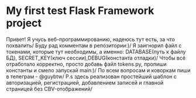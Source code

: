 # My first test Flask Framework project

Привет! Я учусь веб-программированию, надеюсь тут есть, за что похвалить/
Буду рад комментам в репозитории:)/
Я заигнорил файл с токенами, которые тут необходимы, а именно: DATABASE(путь к файлу БД), SECRET_KEY(ключ сессии),DEBUG(константа отладки)/
Чтобы всё отработало корректно, просто добавь файл tokens.py, пропиши константы и смело запускай main:)/
По всем вопросам и коворкам пиши в телеграм - @guybtw/
P.s здесь реализован простейший шаблон с авторизацией, регистрацией, добавлением записей и главной страницей без CBV-отображений/
